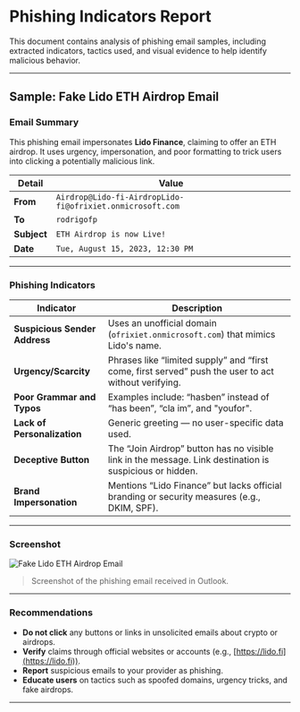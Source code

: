 # Phishing Indicators Report

This document contains analysis of phishing email samples, including extracted indicators, tactics used, and visual evidence to help identify malicious behavior.

---

##  Sample: Fake Lido ETH Airdrop Email

### Email Summary

This phishing email impersonates **Lido Finance**, claiming to offer an ETH airdrop. It uses urgency, impersonation, and poor formatting to trick users into clicking a potentially malicious link.

| Detail        | Value |
|---------------|-------|
| **From**      | `Airdrop@Lido-fi-AirdropLido-fi@ofrixiet.onmicrosoft.com` |
| **To**        | `rodrigofp` |
| **Subject**   | `ETH Airdrop is now Live!` |
| **Date**      | `Tue, August 15, 2023, 12:30 PM` |

---

###  Phishing Indicators

| Indicator | Description |
|----------|-------------|
| **Suspicious Sender Address** | Uses an unofficial domain (`ofrixiet.onmicrosoft.com`) that mimics Lido's name. |
| **Urgency/Scarcity** | Phrases like “limited supply” and “first come, first served” push the user to act without verifying. |
| **Poor Grammar and Typos** | Examples include: “hasben” instead of “has been”, “cla im”, and "youfor". |
| **Lack of Personalization** | Generic greeting — no user-specific data used. |
| **Deceptive Button** | The “Join Airdrop” button has no visible link in the message. Link destination is suspicious or hidden. |
| **Brand Impersonation** | Mentions “Lido Finance” but lacks official branding or security measures (e.g., DKIM, SPF). |

---

###  Screenshot

![Fake Lido ETH Airdrop Email](screenshots/lido_airdrop_email.png)

> Screenshot of the phishing email received in Outlook.

---

###  Recommendations

- **Do not click** any buttons or links in unsolicited emails about crypto or airdrops.
- **Verify** claims through official websites or accounts (e.g., [https://lido.fi](https://lido.fi)).
- **Report** suspicious emails to your provider as phishing.
- **Educate users** on tactics such as spoofed domains, urgency tricks, and fake airdrops.

---

